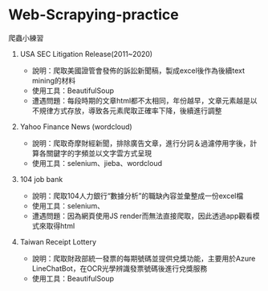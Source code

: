 # Web-Scrapying-practice

爬蟲小練習

1. USA SEC Litigation Release(2011~2020)
   - 說明：爬取美國證管會發佈的訴訟新聞稿，製成excel後作為後續text mining的材料
   - 使用工具：BeautifulSoup
   - 遭遇問題：每段時期的文章html都不太相同，年份越早，文章元素越是以不規律方式存放，導致各元素爬取正確率下降，後續進行調整

2. Yahoo Finance News (wordcloud)
   - 說明：爬取奇摩財經新聞，排除廣告文章，進行分詞＆過濾停用字後，計算各關鍵字的字頻並以文字雲方式呈現
   - 使用工具：selenium、jieba、wordcloud

3. 104 job bank
   - 說明：爬取104人力銀行“數據分析”的職缺內容並彙整成一份excel檔
   - 使用工具：selenium、
   - 遭遇問題：因為網頁使用JS render而無法直接爬取，因此透過app觀看模式來取得html

4. Taiwan Receipt Lottery
   - 說明：爬取財政部統一發票的每期號碼並提供兌獎功能，主要用於Azure LineChatBot，在OCR光學辨識發票號碼後進行兌獎服務
   - 使用工具：BeautifulSoup
